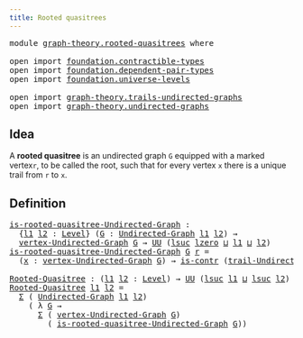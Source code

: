 ```yaml
---
title: Rooted quasitrees
---
```


<pre class="Agda"><a id="43" class="Keyword">module</a> <a id="50" href="graph-theory.rooted-quasitrees.html" class="Module">graph-theory.rooted-quasitrees</a> <a id="81" class="Keyword">where</a>

<a id="88" class="Keyword">open</a> <a id="93" class="Keyword">import</a> <a id="100" href="foundation.contractible-types.html" class="Module">foundation.contractible-types</a>
<a id="130" class="Keyword">open</a> <a id="135" class="Keyword">import</a> <a id="142" href="foundation.dependent-pair-types.html" class="Module">foundation.dependent-pair-types</a>
<a id="174" class="Keyword">open</a> <a id="179" class="Keyword">import</a> <a id="186" href="foundation.universe-levels.html" class="Module">foundation.universe-levels</a>

<a id="214" class="Keyword">open</a> <a id="219" class="Keyword">import</a> <a id="226" href="graph-theory.trails-undirected-graphs.html" class="Module">graph-theory.trails-undirected-graphs</a>
<a id="264" class="Keyword">open</a> <a id="269" class="Keyword">import</a> <a id="276" href="graph-theory.undirected-graphs.html" class="Module">graph-theory.undirected-graphs</a>
</pre>
## Idea

A **rooted quasitree** is an undirected graph `G` equipped with a marked vertex`r`, to be called the root, such that for every vertex `x` there is a unique trail from `r` to `x`.

## Definition

<pre class="Agda"><a id="is-rooted-quasitree-Undirected-Graph"></a><a id="524" href="graph-theory.rooted-quasitrees.html#524" class="Function">is-rooted-quasitree-Undirected-Graph</a> <a id="561" class="Symbol">:</a>
  <a id="565" class="Symbol">{</a><a id="566" href="graph-theory.rooted-quasitrees.html#566" class="Bound">l1</a> <a id="569" href="graph-theory.rooted-quasitrees.html#569" class="Bound">l2</a> <a id="572" class="Symbol">:</a> <a id="574" href="Agda.Primitive.html#597" class="Postulate">Level</a><a id="579" class="Symbol">}</a> <a id="581" class="Symbol">(</a><a id="582" href="graph-theory.rooted-quasitrees.html#582" class="Bound">G</a> <a id="584" class="Symbol">:</a> <a id="586" href="graph-theory.undirected-graphs.html#1059" class="Function">Undirected-Graph</a> <a id="603" href="graph-theory.rooted-quasitrees.html#566" class="Bound">l1</a> <a id="606" href="graph-theory.rooted-quasitrees.html#569" class="Bound">l2</a><a id="608" class="Symbol">)</a> <a id="610" class="Symbol">→</a>
  <a id="614" href="graph-theory.undirected-graphs.html#1255" class="Function">vertex-Undirected-Graph</a> <a id="638" href="graph-theory.rooted-quasitrees.html#582" class="Bound">G</a> <a id="640" class="Symbol">→</a> <a id="642" href="foundation-core.universe-levels.html#235" class="Primitive">UU</a> <a id="645" class="Symbol">(</a><a id="646" href="Agda.Primitive.html#780" class="Primitive">lsuc</a> <a id="651" href="Agda.Primitive.html#764" class="Primitive">lzero</a> <a id="657" href="Agda.Primitive.html#810" class="Primitive Operator">⊔</a> <a id="659" href="graph-theory.rooted-quasitrees.html#566" class="Bound">l1</a> <a id="662" href="Agda.Primitive.html#810" class="Primitive Operator">⊔</a> <a id="664" href="graph-theory.rooted-quasitrees.html#569" class="Bound">l2</a><a id="666" class="Symbol">)</a>
<a id="668" href="graph-theory.rooted-quasitrees.html#524" class="Function">is-rooted-quasitree-Undirected-Graph</a> <a id="705" href="graph-theory.rooted-quasitrees.html#705" class="Bound">G</a> <a id="707" href="graph-theory.rooted-quasitrees.html#707" class="Bound">r</a> <a id="709" class="Symbol">=</a>
  <a id="713" class="Symbol">(</a><a id="714" href="graph-theory.rooted-quasitrees.html#714" class="Bound">x</a> <a id="716" class="Symbol">:</a> <a id="718" href="graph-theory.undirected-graphs.html#1255" class="Function">vertex-Undirected-Graph</a> <a id="742" href="graph-theory.rooted-quasitrees.html#705" class="Bound">G</a><a id="743" class="Symbol">)</a> <a id="745" class="Symbol">→</a> <a id="747" href="foundation-core.contractible-types.html#1006" class="Function">is-contr</a> <a id="756" class="Symbol">(</a><a id="757" href="graph-theory.trails-undirected-graphs.html#905" class="Function">trail-Undirected-Graph</a> <a id="780" href="graph-theory.rooted-quasitrees.html#705" class="Bound">G</a> <a id="782" href="graph-theory.rooted-quasitrees.html#707" class="Bound">r</a> <a id="784" href="graph-theory.rooted-quasitrees.html#714" class="Bound">x</a><a id="785" class="Symbol">)</a>

<a id="Rooted-Quasitree"></a><a id="788" href="graph-theory.rooted-quasitrees.html#788" class="Function">Rooted-Quasitree</a> <a id="805" class="Symbol">:</a> <a id="807" class="Symbol">(</a><a id="808" href="graph-theory.rooted-quasitrees.html#808" class="Bound">l1</a> <a id="811" href="graph-theory.rooted-quasitrees.html#811" class="Bound">l2</a> <a id="814" class="Symbol">:</a> <a id="816" href="Agda.Primitive.html#597" class="Postulate">Level</a><a id="821" class="Symbol">)</a> <a id="823" class="Symbol">→</a> <a id="825" href="foundation-core.universe-levels.html#235" class="Primitive">UU</a> <a id="828" class="Symbol">(</a><a id="829" href="Agda.Primitive.html#780" class="Primitive">lsuc</a> <a id="834" href="graph-theory.rooted-quasitrees.html#808" class="Bound">l1</a> <a id="837" href="Agda.Primitive.html#810" class="Primitive Operator">⊔</a> <a id="839" href="Agda.Primitive.html#780" class="Primitive">lsuc</a> <a id="844" href="graph-theory.rooted-quasitrees.html#811" class="Bound">l2</a><a id="846" class="Symbol">)</a>
<a id="848" href="graph-theory.rooted-quasitrees.html#788" class="Function">Rooted-Quasitree</a> <a id="865" href="graph-theory.rooted-quasitrees.html#865" class="Bound">l1</a> <a id="868" href="graph-theory.rooted-quasitrees.html#868" class="Bound">l2</a> <a id="871" class="Symbol">=</a>
  <a id="875" href="foundation-core.dependent-pair-types.html#515" class="Record">Σ</a> <a id="877" class="Symbol">(</a> <a id="879" href="graph-theory.undirected-graphs.html#1059" class="Function">Undirected-Graph</a> <a id="896" href="graph-theory.rooted-quasitrees.html#865" class="Bound">l1</a> <a id="899" href="graph-theory.rooted-quasitrees.html#868" class="Bound">l2</a><a id="901" class="Symbol">)</a>
    <a id="907" class="Symbol">(</a> <a id="909" class="Symbol">λ</a> <a id="911" href="graph-theory.rooted-quasitrees.html#911" class="Bound">G</a> <a id="913" class="Symbol">→</a>
      <a id="921" href="foundation-core.dependent-pair-types.html#515" class="Record">Σ</a> <a id="923" class="Symbol">(</a> <a id="925" href="graph-theory.undirected-graphs.html#1255" class="Function">vertex-Undirected-Graph</a> <a id="949" href="graph-theory.rooted-quasitrees.html#911" class="Bound">G</a><a id="950" class="Symbol">)</a>
        <a id="960" class="Symbol">(</a> <a id="962" href="graph-theory.rooted-quasitrees.html#524" class="Function">is-rooted-quasitree-Undirected-Graph</a> <a id="999" href="graph-theory.rooted-quasitrees.html#911" class="Bound">G</a><a id="1000" class="Symbol">))</a>
</pre>